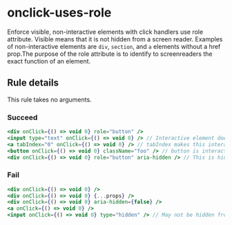 # onclick-uses-role

Enforce visible, non-interactive elements with click handlers use role attribute. Visible means that it is not hidden from a screen reader. Examples of non-interactive elements are `div`, `section`, and `a` elements without a href prop.The purpose of the role attribute is to identify to screenreaders the exact function of an element.

## Rule details

This rule takes no arguments.

### Succeed
```jsx
<div onClick={() => void 0} role="button" />
<input type="text" onClick={() => void 0} /> // Interactive element does not require role.
<a tabIndex="0" onClick={() => void 0} /> // tabIndex makes this interactive.
<button onClick={() => void 0} className="foo" /> // button is interactive.
<div onClick={() => void 0} role="button" aria-hidden /> // This is hidden from screenreader.
```

### Fail
```jsx
<div onClick={() => void 0} />
<div onClick={() => void 0} {...props} />
<div onClick={() => void 0} aria-hidden={false} />
<a onClick={() => void 0} />
<input onClick={() => void 0} type="hidden" /> // May not be hidden from screenreader ¯\_(ツ)_/¯
```